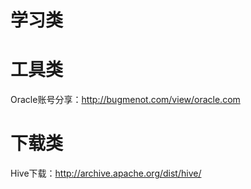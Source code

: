 # 学习类

# 工具类

Oracle账号分享：<http://bugmenot.com/view/oracle.com>

# 下载类

Hive下载：<http://archive.apache.org/dist/hive/>